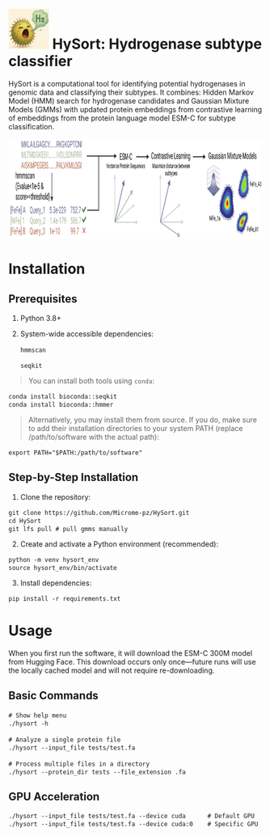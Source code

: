 # <img src="images/icon.jpg" alt="Icon" width="80" height="80" /> HySort: Hydrogenase subtype classifier

HySort is a computational tool for identifying potential hydrogenases in genomic data and classifying their subtypes. It combines: Hidden Markov Model (HMM) search for hydrogenase candidates and Gaussian Mixture Models (GMMs) with updated protein embeddings from contrastive learning of embeddings from the protein language model ESM-C for subtype classification. 

<img src="images/HySort.jpeg" alt="Workflow" width="800" height="200"/>

# Installation
## Prerequisites
1. Python 3.8+
2. System-wide accessible dependencies:

	`hmmscan`
	
	`seqkit`
> You can install both tools using `conda`:
```
conda install bioconda::seqkit
conda install bioconda::hmmer
```
> Alternatively, you may install them from source. If you do, make sure to add their installation directories to your system PATH (replace /path/to/software with the actual path):
```
export PATH="$PATH:/path/to/software"
```

## Step-by-Step Installation
1. Clone the repository:
```
git clone https://github.com/Microme-pz/HySort.git
cd HySort
git lfs pull # pull gmms manually 
```
2. Create and activate a Python environment (recommended):
```
python -m venv hysort_env
source hysort_env/bin/activate
```
3. Install dependencies:
```
pip install -r requirements.txt
```

# Usage
When you first run the software, it will download the ESM-C 300M model from Hugging Face. This download occurs only once—future runs will use the locally cached model and will not require re-downloading.

## Basic Commands
```
# Show help menu
./hysort -h

# Analyze a single protein file
./hysort --input_file tests/test.fa

# Process multiple files in a directory
./hysort --protein_dir tests --file_extension .fa
```

## GPU Acceleration
```
./hysort --input_file tests/test.fa --device cuda      # Default GPU
./hysort --input_file tests/test.fa --device cuda:0    # Specific GPU
```
